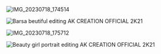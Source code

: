![IMG_20230718_174514](https://github.com/ANILKISAN/file/assets/134995687/f082e345-911c-45f2-9069-ab91c7c89b68)


![Barsa beutiful editing AK CREATION OFFICIAL 2K21](https://github.com/ANILKISAN/file/assets/134995687/4c9b2bd5-10de-4128-b18c-8fb9dabf402e)


![IMG_20230718_175712](https://github.com/ANILKISAN/file/assets/134995687/f20b3e77-fb70-4b98-a951-46ec3cd0f139)


![Beauty girl portrait editing AK CREATION OFFICIAL 2K21](https://github.com/ANILKISAN/file/assets/134995687/d91d5af7-c843-4711-b371-10b24e8a7297)
